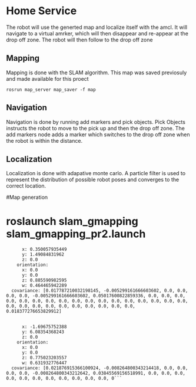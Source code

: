 # Home Service
 
The robot will use the generted map and localize itself with the amcl. It will navigate to a virtual amrker, which will then disappear and re-appear at the drop off zone. The robot will then follow to the drop off zone

## Mapping
 Mapping is done with the SLAM algorithm. This map was saved previosuly and made available for this proect

``` rosrun map_server map_saver -f map ```

## Navigation 
Navigation is done by running add markers and pick objects. Pick Objects instructs the robot to move to the pick up and then the drop off zone.
The add markers node adds a marker which switches to the drop off zone when the robot is within the distance.

## Localization
Localization is done with adapative monte carlo. A particle filter is used
to represent the distribution of possible robot poses and converges to the correct location.


#Map generation
# roslaunch slam_gmapping slam_gmapping_pr2.launch



```  position: 
      x: 0.350057935449
      y: 1.49084831962
      z: 0.0
    orientation: 
      x: 0.0
      y: 0.0
      z: 0.885590982595
      w: 0.464465942289
  covariance: [0.017787210032198145, -0.005299161666603602, 0.0, 0.0, 0.0, 0.0, -0.005299161666603602, 0.05017600822859336, 0.0, 0.0, 0.0, 0.0, 0.0, 0.0, 0.0, 0.0, 0.0, 0.0, 0.0, 0.0, 0.0, 0.0, 0.0, 0.0, 0.0, 0.0, 0.0, 0.0, 0.0, 0.0, 0.0, 0.0, 0.0, 0.0, 0.0, 0.018377276653829912]


      x: -1.69675752388
      y: 6.08354368243
      z: 0.0
    orientation: 
      x: 0.0
      y: 0.0
      z: 0.775023203557
      w: 0.631932776447
  covariance: [0.021876915366100924, -0.008264800343214418, 0.0, 0.0, 0.0, 0.0, -0.008264800343212642, 0.03845569156518991, 0.0, 0.0, 0.0, 0.0, 0.0, 0.0, 0.0, 0.0, 0.0, 0.0, 0.0, 0```